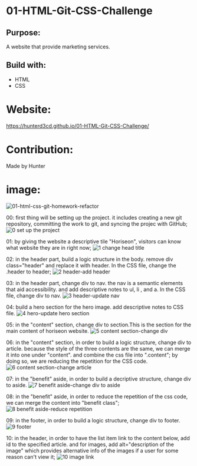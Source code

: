 # 01-HTML-Git-CSS-Challenge

## Purpose:
A website that provide marketing services.

## Build with:
* HTML
* CSS

# Website:
https://hunterd3cd.github.io/01-HTML-Git-CSS-Challenge/

# Contribution:
Made by Hunter

# image:
![01-html-css-git-homework-refactor](https://user-images.githubusercontent.com/82790906/117582479-07b8fe00-b0b7-11eb-9b24-7b05f7419f55.png)


00: first thing will be setting up the project. it includes creating a new git repository, committing the work to git, and syncing the projec with GitHub;
![0  set up the project](https://user-images.githubusercontent.com/82790906/117556021-6a5bbc80-b019-11eb-9b23-e574d2df5f82.PNG)

01: by giving the website a descriptive tile "Horiseon", visitors can know what website they are in right now;
![1 change head title](https://user-images.githubusercontent.com/82790906/117555661-eb18b980-b015-11eb-978a-15921edbb17d.PNG)

02: in the header part, build a logic structure in the body. remove div class="header" and replace it with header. In the CSS file, change the .header to header;
![2  header-add header](https://user-images.githubusercontent.com/82790906/117556615-a265fe00-b01f-11eb-8832-e36a1a8e3562.PNG)

03: in the header part, change div to nav. the nav is a semantic elements that aid accessibility. and add descriptive notes to  ul, li , and a. In the CSS file, change div to nav.
![3  header-update nav](https://user-images.githubusercontent.com/82790906/117556940-00e0ab80-b023-11eb-9e01-9029890fdd72.PNG)

04: build a hero section for the hero image. add descriptive notes to CSS file.
![4  hero-update hero section](https://user-images.githubusercontent.com/82790906/117557131-beb86980-b024-11eb-9e56-e5541eb5f916.PNG)

05: in the "content" section, change div to section.This is the section for the main content of horiseon website. 
![5  content section-change div](https://user-images.githubusercontent.com/82790906/117557365-ed374400-b026-11eb-99fa-46491bca2e90.PNG)

06: in the "content" section, in order to build a logic structure, change div to article.
because the style of the three contents are the same, we can merge it into one under "content". and combine the css file into ".content"; by doing so, we are reducing the repetition for the CSS code.
![6  content section-change article](https://user-images.githubusercontent.com/82790906/117562862-fc35ea80-b056-11eb-8667-57e52821ca6f.PNG)

07: in the "benefit" aside, in order to build a decriptive structure, change div to aside.
![7  benefit aside-change div to aside](https://user-images.githubusercontent.com/82790906/117563279-98f98780-b059-11eb-9c7f-f97cf0261891.PNG)

08: in the "benefit" aside, in order to reduce the repetition of the css code, we can merge the content into "benefit class";
![8 benefit aside-reduce repetition](https://user-images.githubusercontent.com/82790906/117563327-fe4d7880-b059-11eb-91ba-6538cadf2f95.PNG)

09: in the footer, in order to build a logic structure, change div to footer. 
![9  footer](https://user-images.githubusercontent.com/82790906/117563447-cc88e180-b05a-11eb-874f-1bb418d0009c.PNG)

10: in the header, in order to have the list item link to the content below, add id to the specified article. and for images, add alt="description of the image" which provides alternative info of the images if a user for some reason can't view it;
![10  image link](https://user-images.githubusercontent.com/82790906/117581295-f3720280-b0b0-11eb-8cf8-0c4516fcb24c.PNG)
